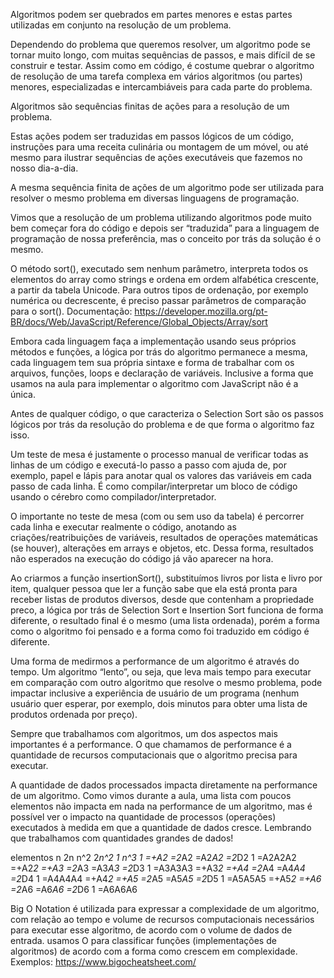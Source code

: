Algoritmos podem ser quebrados em partes menores e estas partes utilizadas em conjunto na resolução de um problema.

Dependendo do problema que queremos resolver, um algoritmo pode se tornar muito longo, com muitas sequências de passos, e mais difícil de se construir e testar. Assim como em código, é costume quebrar o algoritmo de resolução de uma tarefa complexa em vários algoritmos (ou partes) menores, especializadas e intercambiáveis para cada parte do problema.

Algoritmos são sequências finitas de ações para a resolução de um problema.

Estas ações podem ser traduzidas em passos lógicos de um código, instruções para uma receita culinária ou montagem de um móvel, ou até mesmo para ilustrar sequências de ações executáveis que fazemos no nosso dia-a-dia.

A mesma sequência finita de ações de um algoritmo pode ser utilizada para resolver o mesmo problema em diversas linguagens de programação.

Vimos que a resolução de um problema utilizando algoritmos pode muito bem começar fora do código e depois ser “traduzida” para a linguagem de programação de nossa preferência, mas o conceito por trás da solução é o mesmo.

O método sort(), executado sem nenhum parâmetro, interpreta todos os elementos do array como strings e ordena em ordem alfabética crescente, a partir da tabela Unicode. Para outros tipos de ordenação, por exemplo numérica ou decrescente, é preciso passar parâmetros de comparação para o sort(). Documentação: https://developer.mozilla.org/pt-BR/docs/Web/JavaScript/Reference/Global_Objects/Array/sort

Embora cada linguagem faça a implementação usando seus próprios métodos e funções, a lógica por trás do algoritmo permanece a mesma, cada linguagem tem sua própria sintaxe e forma de trabalhar com os arquivos, funções, loops e declaração de variáveis. Inclusive a forma que usamos na aula para implementar o algoritmo com JavaScript não é a única.

Antes de qualquer código, o que caracteriza o Selection Sort são os passos lógicos por trás da resolução do problema e de que forma o algoritmo faz isso.

Um teste de mesa é justamente o processo manual de verificar todas as linhas de um código e executá-lo passo a passo com ajuda de, por exemplo, papel e lápis para anotar qual os valores das variáveis em cada passo de cada linha. É como compilar/interpretar um bloco de código usando o cérebro como compilador/interpretador.

O importante no teste de mesa (com ou sem uso da tabela) é percorrer cada linha e executar realmente o código, anotando as criações/reatribuições de variáveis, resultados de operações matemáticas (se houver), alterações em arrays e objetos, etc. Dessa forma, resultados não esperados na execução do código já vão aparecer na hora.

Ao criarmos a função insertionSort(), substituímos livros por lista e livro por item, qualquer pessoa que ler a função sabe que ela está pronta para receber listas de produtos diversos, desde que contenham a propriedade preco, a lógica por trás de Selection Sort e Insertion Sort funciona de forma diferente,  o resultado final é o mesmo (uma lista ordenada), porém a forma como o algoritmo foi pensado e a forma como foi traduzido em código é diferente.

Uma forma de medirmos a performance de um algoritmo é através do tempo. Um algoritmo “lento”, ou seja, que leva mais tempo para executar em comparação com outro algoritmo que resolve o mesmo problema, pode impactar inclusive a experiência de usuário de um programa (nenhum usuário quer esperar, por exemplo, dois minutos para obter uma lista de produtos ordenada por preço).

Sempre que trabalhamos com algoritmos, um dos aspectos mais importantes é a performance.  O que chamamos de performance é a quantidade de recursos computacionais que o algoritmo precisa para executar.

A quantidade de dados processados impacta diretamente na performance de um algoritmo.  Como vimos durante a aula, uma lista com poucos elementos não impacta em nada na performance de um algoritmo, mas é possível ver o impacto na quantidade de processos (operações) executados à medida em que a quantidade de dados cresce. Lembrando que trabalhamos com quantidades grandes de dados!


elementos	n	2n	n^2	2*n^2	1	n^3
1	=+A2	=2*A2	=A2*A2	=2*D2	1	=A2A2A2
=+A2*2	=+A3	=2*A3	=A3*A3	=2*D3	1	=A3A3A3
=+A3*2	=+A4	=2*A4	=A4*A4	=2*D4	1	=A4A4A4
=+A4*2	=+A5	=2*A5	=A5*A5	=2*D5	1	=A5A5A5
=+A5*2	=+A6	=2*A6	=A6*A6	=2*D6	1	=A6A6A6


Big O Notation é utilizada para expressar a complexidade de um algoritmo, com relação ao tempo e volume de recursos computacionais necessários para executar esse algoritmo, de acordo com o volume de dados de entrada. usamos O para classificar funções (implementações de algoritmos) de acordo com a forma como crescem em complexidade. Exemplos: https://www.bigocheatsheet.com/